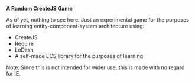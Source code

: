 **A Random CreateJS Game**

As of yet, nothing to see here. Just an experimental game for the purposes of learning entity-component-system architecture using:

* CreateJS
* Require
* LoDash
* A self-made ECS library for the purposes of learning

Note:  Since this is not intended for wider use, this is made with no regard for IE.